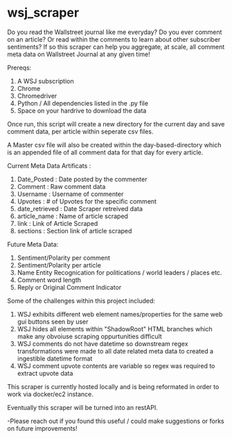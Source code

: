 # wsj_scraper
Do you read the Wallstreet journal like me everyday?
Do you ever comment on an article? Or read within the comments to learn about other subscriber sentiments?
If so this scraper can help you aggregate, at scale, all comment meta data on Wallstreet Journal at any given time! 

Prereqs:

1) A WSJ subscription
2) Chrome 
3) Chromedriver
4) Python / All dependencies listed in the .py file
5) Space on your hardrive to download the data


Once run, this script will create a new directory for the current day and save comment data, per article within seperate csv files.

A Master csv file will also be created within the day-based-directory which is an appended file of all comment data for that day for every article.

Current Meta Data Artificats :

1) Date_Posted : Date posted by the commenter 
2) Comment : Raw comment data
3) Username	: Username of commenter
5) Upvotes	: # of Upvotes for the specific comment
6) date_retrieved	: Date Scraper retreived data
7) article_name	: Name of article scraped
8) link	: Link of Article Scraped
9) sections	: Section link of article scraped

Future Meta Data:

1) Sentiment/Polarity per comment
2) Sentiment/Polarity per article
3) Name Entity Recognication for politications / world leaders / places etc.
4) Comment word length
5) Reply or Original Comment Indicator

Some of the challenges within this project included:

1) WSJ exhibits different web element names/properties for the same web gui buttons seen by user
2) WSJ hides all elements within "ShadowRoot" HTML branches which make any obvoiuse scraping oppurtunities difficult
3) WSJ comments do not have datetime so downstream regex transformations were made to all date related meta data to created a ingestible datetime format
4) WSJ comment upvote contents are variable so regex was required to extract upvote data

This scraper is currently hosted locally and is being reformated in order to work via docker/ec2 instance. 

Eventually this scraper will be turned into an restAPI.

-Please reach out if you found this useful / could make suggestions or forks on future improvements!
